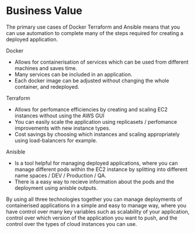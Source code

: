 # Business Value 

The primary use cases of Docker Terraform and Ansible means that you can use automation to complete many of the steps required for creating a deployed application. 

Docker 
- Allows for containerisation of services which can be used from different machines and saves time.
- Many services can be included in an application. 
- Each docker image can be adjusted without changing the whole container, and redeployed. 

Terraform 
- Allows for perfomance efficiencies by creating and scaling EC2 instances without using the AWS GUI
- You can easily scale the application using replicasets / perfomance improvements with new instance types. 
- Cost savings by choosing which instances and scaling appropriately using load-balancers for example.

Anisible
- Is a tool helpful for managing deployed applications, where you can manage different pods within the EC2 instance by splitting into different name spaces / DEV / Production / QA. 
- There is a easy way to recieve information about the pods and the deployment using anisble outputs. 

By using all three technologies together you can manage deployments of containerised applications in a simple and easy to manage way, where you have control over many key variables such as scalability of your application, control over which version of the application you want to push, and the control over the types of cloud instances you can use. 